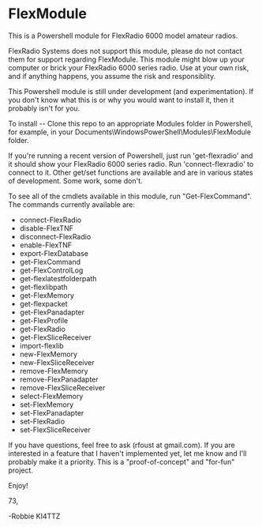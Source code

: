 # FlexModule

This is a Powershell module for FlexRadio 6000 model amateur radios.

FlexRadio Systems does not support this module, please do not contact them for support regarding FlexModule.
This module might blow up your computer or brick your FlexRadio 6000 series radio. Use at your own risk, and if anything happens, you assume the risk and responsiblity.

This Powershell module is still under development (and experimentation). If you don't know what this is or why you would want to install it, then it probably isn't for you.

To install -- Clone this repo to an appropriate Modules folder in Powershell, for example, in your Documents\WindowsPowerShell\Modules\FlexModule folder.

If you're running a recent version of Powershell, just run 'get-flexradio' and it should show your FlexRadio 6000 series radio.  Run 'connect-flexradio' to connect to it.  Other get/set functions are available and are in various states of development. Some work, some don't.

To see all of the cmdlets available in this module, run "Get-FlexCommand". The commands currently available are:

* connect-FlexRadio
* disable-FlexTNF
* disconnect-FlexRadio
* enable-FlexTNF
* export-FlexDatabase
* get-FlexCommand
* get-FlexControlLog
* get-flexlatestfolderpath
* get-flexlibpath
* get-FlexMemory
* get-flexpacket
* get-FlexPanadapter
* get-FlexProfile
* get-FlexRadio
* get-FlexSliceReceiver
* import-flexlib
* new-FlexMemory
* new-FlexSliceReceiver
* remove-FlexMemory
* remove-FlexPanadapter
* remove-FlexSliceReceiver
* select-FlexMemory
* set-FlexMemory
* set-FlexPanadapter
* set-FlexRadio
* set-FlexSliceReceiver

If you have questions, feel free to ask (rfoust at gmail.com). If you are interested in a feature that I haven't implemented yet, let me know and I'll probably make it a priority. This is a "proof-of-concept" and "for-fun" project.

Enjoy!

73,

-Robbie KI4TTZ
